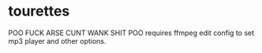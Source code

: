# tourettes
POO FUCK ARSE CUNT WANK SHIT POO 
requires ffmpeg edit config to set mp3 player and other options.
